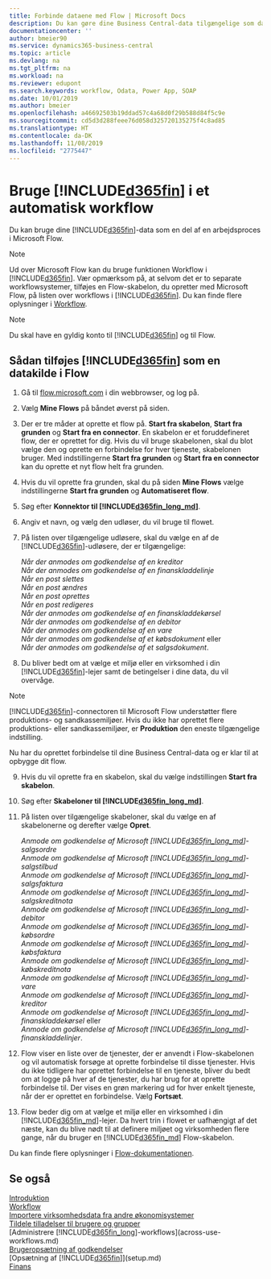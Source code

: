 ```yaml
---
title: Forbinde dataene med Flow | Microsoft Docs
description: Du kan gøre dine Business Central-data tilgængelige som datakilde og angive en OData URL-adresse til dine webtjenester for at oprette et automatiseret workflow.
documentationcenter: ''
author: bmeier90
ms.service: dynamics365-business-central
ms.topic: article
ms.devlang: na
ms.tgt_pltfrm: na
ms.workload: na
ms.reviewer: edupont
ms.search.keywords: workflow, Odata, Power App, SOAP
ms.date: 10/01/2019
ms.author: bmeier
ms.openlocfilehash: a46692503b19ddad57c4a68d0f29b588d84f5c9e
ms.sourcegitcommit: cd5d3d288feee76d058d325720135275f4c8ad85
ms.translationtype: HT
ms.contentlocale: da-DK
ms.lasthandoff: 11/08/2019
ms.locfileid: "2775447"
---
```

# <a name="using-included365finincludesd365fin_mdmd-in-an-automated-workflow"></a>Bruge [!INCLUDE[d365fin](includes/d365fin_md.md)] i et automatisk workflow
Du kan bruge dine [!INCLUDE[d365fin](includes/d365fin_md.md)]-data som en del af en arbejdsproces i Microsoft Flow.

> [!NOTE]
> Ud over Microsoft Flow kan du bruge funktionen Workflow i [!INCLUDE[d365fin](includes/d365fin_md.md)]. Vær opmærksom på, at selvom det er to separate workflowsystemer, tilføjes en Flow-skabelon, du opretter med Microsoft Flow, på listen over workflows i [!INCLUDE[d365fin](includes/d365fin_md.md)]. Du kan finde flere oplysninger i [Workflow](across-workflow.md).  

> [!NOTE]  
> Du skal have en gyldig konto til [!INCLUDE[d365fin](includes/d365fin_md.md)] og til Flow.  

## <a name="to-add-included365finincludesd365fin_mdmd-as-a-data-source-in-flow"></a>Sådan tilføjes [!INCLUDE[d365fin](includes/d365fin_md.md)] som en datakilde i Flow
1. Gå til [flow.microsoft.com](https://flow.microsoft.com/en-us/) i din webbrowser, og log på.
2. Vælg **Mine Flows** på båndet øverst på siden.
3. Der er tre måder at oprette et flow på. **Start fra skabelon**, **Start fra grunden** og **Start fra en connector**. En skabelon er et foruddefineret flow, der er oprettet for dig. Hvis du vil bruge skabelonen, skal du blot vælge den og oprette en forbindelse for hver tjeneste, skabelonen bruger. Med indstillingerne **Start fra grunden** og **Start fra en connector** kan du oprette et nyt flow helt fra grunden.
4. Hvis du vil oprette fra grunden, skal du på siden **Mine Flows** vælge indstillingerne **Start fra grunden** og **Automatiseret flow**.
5. Søg efter **Konnektor til [!INCLUDE[d365fin_long_md](includes/d365fin_long_md.md)]**.
6. Angiv et navn, og vælg den udløser, du vil bruge til flowet.
7. På listen over tilgængelige udløsere, skal du vælge en af de [!INCLUDE[d365fin](includes/d365fin_md.md)]-udløsere, der er tilgængelige:  
    
    *Når der anmodes om godkendelse af en kreditor*    
    *Når der anmodes om godkendelse af en finanskladdelinje*    
    *Når en post slettes*    
    *Når en post ændres*    
    *Når en post oprettes*    
    *Når en post redigeres*    
    *Når der anmodes om godkendelse af en finanskladdekørsel*   
    *Når der anmodes om godkendelse af en debitor*   
    *Når der anmodes om godkendelse af en vare*    
    *Når der anmodes om godkendelse af et købsdokument* eller     
     *Når der anmodes om godkendelse af et salgsdokument*.
     
8. Du bliver bedt om at vælge et miljø eller en virksomhed i din [!INCLUDE[d365fin](includes/d365fin_md.md)]-lejer samt de betingelser i dine data, du vil overvåge.

> [!NOTE]  
>   [!INCLUDE[d365fin](includes/d365fin_md.md)]-connectoren til Microsoft Flow understøtter flere produktions- og sandkassemiljøer. Hvis du ikke har oprettet flere produktions- eller sandkassemiljøer, er **Produktion** den eneste tilgængelige indstilling. 

Nu har du oprettet forbindelse til dine Business Central-data og er klar til at opbygge dit flow.

9. Hvis du vil oprette fra en skabelon, skal du vælge indstillingen **Start fra skabelon**.
10. Søg efter **Skabeloner til [!INCLUDE[d365fin_long_md](includes/d365fin_long_md.md)]**.
11. På listen over tilgængelige skabeloner, skal du vælge en af skabelonerne og derefter vælge **Opret**.  

    *Anmode om godkendelse af Microsoft [!INCLUDE[d365fin_long_md](includes/d365fin_long_md.md)]-salgsordre*  
    *Anmode om godkendelse af Microsoft [!INCLUDE[d365fin_long_md](includes/d365fin_long_md.md)]-salgstilbud*  
    *Anmode om godkendelse af Microsoft [!INCLUDE[d365fin_long_md](includes/d365fin_long_md.md)]-salgsfaktura*  
    *Anmode om godkendelse af Microsoft [!INCLUDE[d365fin_long_md](includes/d365fin_long_md.md)]-salgskreditnota*  
    *Anmode om godkendelse af Microsoft [!INCLUDE[d365fin_long_md](includes/d365fin_long_md.md)]-debitor*  
    *Anmode om godkendelse af Microsoft [!INCLUDE[d365fin_long_md](includes/d365fin_long_md.md)]-købsordre*  
    *Anmode om godkendelse af Microsoft [!INCLUDE[d365fin_long_md](includes/d365fin_long_md.md)]-købsfaktura*  
    *Anmode om godkendelse af Microsoft [!INCLUDE[d365fin_long_md](includes/d365fin_long_md.md)]-købskreditnota*  
    *Anmode om godkendelse af Microsoft [!INCLUDE[d365fin_long_md](includes/d365fin_long_md.md)]-vare*  
    *Anmode om godkendelse af Microsoft [!INCLUDE[d365fin_long_md](includes/d365fin_long_md.md)]-kreditor*  
    *Anmode om godkendelse af Microsoft [!INCLUDE[d365fin_long_md](includes/d365fin_long_md.md)]-finanskladdekørsel* eller    
    *Anmode om godkendelse af Microsoft [!INCLUDE[d365fin_long_md](includes/d365fin_long_md.md)]-finanskladdelinjer*.  
12. Flow viser en liste over de tjenester, der er anvendt i Flow-skabelonen og vil automatisk forsøge at oprette forbindelse til disse tjenester. Hvis du ikke tidligere har oprettet forbindelse til en tjeneste, bliver du bedt om at logge på hver af de tjenester, du har brug for at oprette forbindelse til. Der vises en grøn markering ud for hver enkelt tjeneste, når der er oprettet en forbindelse. Vælg **Fortsæt**.
13. Flow beder dig om at vælge et miljø eller en virksomhed i din [!INCLUDE[d365fin_md](includes/d365fin_md.md)]-lejer. Da hvert trin i flowet er uafhængigt af det næste, kan du blive nødt til at definere miljøet og virksomheden flere gange, når du bruger en [!INCLUDE[d365fin_md](includes/d365fin_md.md)] Flow-skabelon.

Du kan finde flere oplysninger i [Flow-dokumentationen](/flow/getting-started).

## <a name="see-also"></a>Se også
[Introduktion](product-get-started.md)  
[Workflow](across-workflow.md)  
[Importere virksomhedsdata fra andre økonomisystemer](across-import-data-configuration-packages.md)  
[Tildele tilladelser til brugere og grupper](ui-define-granular-permissions.md)   
[Administrere [!INCLUDE[d365fin_long](includes/d365fin_long_md.md)]-workflows](across-use-workflows.md)  
[Brugeropsætning af godkendelser](across-how-to-set-up-approval-users.md)  
[Opsætning af [!INCLUDE[d365fin](includes/d365fin_md.md)]](setup.md)  
[Finans](finance.md)  
